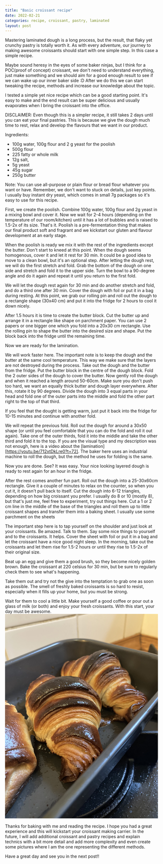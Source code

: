 ```yaml
---
title: "Basic croissant recipe"
date: 2022-02-21
categories: recipe, croissant, pastry, laminated
layout: post
---
```


Mastering laminated dough is a long process, but the result, that flaky yet crunchy pastry is totally worth it. As with every adventure, our journey to making awesome croissants should start with one simple step. In this case a simple recipe.

Maybe sound heresy in the eyes of some baker ninjas, but I think for a POC(proof of concept) croissant, we don't need to understand everything, just make something and we should aim for a good enough result to see if we can wake up our inner baker side :D After we do this we can start tweaking the recipe, methods and increase our knowledge about the topic. 

I tested a simple yet nice recipe which can be a good starting point. It's easy to make and the end result can be super delicious and usually evaporates when I bring the croissant into the office. 

DISCLAIMER: Even though this is a simpler recipe, it still takes 2 days until you can eat your final pastries. This is because we give the dough much time to rest, relax and develop the flavours that we want in our product.

Ingredients:
- 100g water, 100g  flour and 2 g yeast for the poolish
- 500g  flour
- 225 fatty or whole milk
- 12g salt,
- 5g yeast
- 45g sugar
- 250g butter

Note: 
You can use all-purpose or plain flour or bread flour whatever you want or have. Remember, we don't want to stuck on details, just key points. 
I usually buy instant dry yeast, which comes in small 7g packages so it's easy to use for this recipe. 

First, we create the poolish. Combine 100g water, 100g flour and 2g yeast in a mixing bowl and cover it. Now we wait for 2-4 hours (depending on the temperature of our room/kitchen) until it has a lot of bubbles and is raised to 1.5-2x of its size. That's it. Poolish is a pre-fermentation thing that makes our final product soft and fragrant and we kickstart our gluten and flavour development at an early stage. 

When the poolish is ready we mix it with the rest of the ingredients except the butter. Don't start to kneed at this point. When the dough seems homogenous, cover it and let it rest for 30 min. It could be a good idea to move to a clean bowl, but it's an optional step. 
After letting the dough rest,  we will do the first stretch and fold. Grab the bottom of the dough on one side and stretch and fold it to the upper side. Turn the bowl to a 90-degree angle and do it again and repeat it until you return to the first fold.

We will let the dough rest again for 30 min and do another stretch and fold, and do a third one after 30 min. Cover the dough with foil or put it in a bag during resting. At this point, we grab our rolling pin and roll out the dough to a rectangle shape (30x40 cm) and put it into the fridge for 2 hours to cool it down nicely. 

After 1.5 hours it is time to create the butter block. Cut the butter up and arrange it in a rectangle like shape on parchment paper. You can use 2 papers or one bigger one which you fold into a 20x30 cm rectangle. Use the rolling pin to shape the butter into the desired size and shape. Put the block back into the fridge until the remaining time. 

Now we are ready for the lamination. 

We will work faster here. The important note is to keep the dough and the butter at the same cool temperature. This way we make sure that the layers are not destroyed during the process. 
Take out the dough and the butter from the fridge. Put the butter block in the centre of the dough block. Fold the 2 outer sides of the dough to cover the butter. Now gently roll the dough and when it reached a length around 50-60cm. Make sure you don't push too hard, we want an equally thick butter and dough layer everywhere. After this, rotate it by 90 degrees. Divide the dough into 3 equal parts in your head and fold one of the outer parts into the middle and fold the other part right to the top of that third. 

If you feel that the dought is getting warm, just put it back into the fridge for 10-15 minutes and continue with another fold.

We will repeat the previous fold. Roll out the dough for around a 30x50 shape (or until you feel comfortable that you can do the fold and roll it out again). Take one of the outer thirds, fold it into the middle and take the other third and fold it to the top. 
If you are the visual type and my description was not enough, here is a video about the [lamination][https://youtu.be/712xtDkLre0?t=72].
The baker here uses an industrial machine to roll the dough, but the method he uses for folding is the same. 

Now you are done. See? It was easy. Your nice looking layered dough is ready to rest again for an hour in the fridge.

After the rest comes another fun part. Roll out the dough into a 25-30x60cm rectangle. Give it a couple of minutes to relax on the counter, so when you cut it, it doesn't pull back to itself. 
Cut the dough into 6-12 triangles, depending on how big croissant you prefer. I usually do 8 or 10 (mostly 8), but that's just me, feel free to experiment, try out things here.  Cut a 1 or 2 cm line in the middle of the base of the triangles and roll them up to little croissant shapes and transfer them into a baking sheet. I usually use some parchment on the sheets 

The important step here is to tap yourself on the shoulder and just look at your croissants. Be amazed. Talk to them. Say some nice things to yourself and to the croissants. It helps.
Cover the sheet with foil or put it in a bag and let the croissant have a nice good night sleep. 
In the morning, take out the croissants and let them rise for 1.5-2 hours or until they rise to 1.5-2x of their original size. 

Beat up an egg and give them a good brush, so they become nicely golden brown. 
Bake the croissant at 220 celsius for 30 min, but be sure to regularly check them to see what's happening. 

Take them out and try not the give into the temptation to grab one as soon as possible. The smell of freshly baked croissants is so hard to resist, especially when it fills up your home, but you must be strong. 

Wait for them to cool a little bit. 
Make yourself a good coffee or pour out a glass of milk (or both) and enjoy your fresh croissants. With this start, your day must be awesome. 
![croissant](../assets/images/basic-croissant.jpg)

Thanks for baking with me and reading the recipe. I hope you had a great experience and this will kickstart your croissant making carrier. 
In the future, I will add additional croissant and pastry recipes and explain technics with a bit more detail and add more complexity and even create some pictures where I am the one representing the different methods.

Have a great day and see you in the next post!!